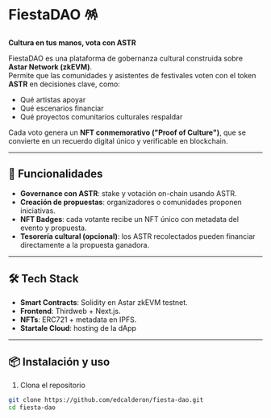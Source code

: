 # FiestaDAO 🪅  
**Cultura en tus manos, vota con ASTR**

FiestaDAO es una plataforma de gobernanza cultural construida sobre **Astar Network (zkEVM)**.  
Permite que las comunidades y asistentes de festivales voten con el token **ASTR** en decisiones clave, como:  
- Qué artistas apoyar  
- Qué escenarios financiar  
- Qué proyectos comunitarios culturales respaldar  

Cada voto genera un **NFT conmemorativo ("Proof of Culture")**, que se convierte en un recuerdo digital único y verificable en blockchain.  

---

## 🚀 Funcionalidades
- **Governance con ASTR**: stake y votación on-chain usando ASTR.  
- **Creación de propuestas**: organizadores o comunidades proponen iniciativas.  
- **NFT Badges**: cada votante recibe un NFT único con metadata del evento y propuesta.  
- **Tesorería cultural (opcional)**: los ASTR recolectados pueden financiar directamente a la propuesta ganadora.  

---

## 🛠️ Tech Stack
- **Smart Contracts**: Solidity en Astar zkEVM testnet.  
- **Frontend**: Thirdweb + Next.js.  
- **NFTs**: ERC721 + metadata en IPFS.  
- **Startale Cloud**: hosting de la dApp 

---

## 📦 Instalación y uso
1. Clona el repositorio  
```bash
git clone https://github.com/edcalderon/fiesta-dao.git
cd fiesta-dao
